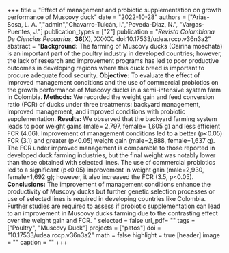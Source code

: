 +++
title = "Effect of management and probiotic supplementation on growth performance of Muscovy duck"
date = "2022-10-28"
authors = ["Arias-Sosa, L. A. ","admin","Chavarro-Tulcán, I.","Poveda-Diaz, N.", "Vargas-Puentes, J."]
publication_types = ["2"]
publication = "*Revista Colombiana De Ciencias Pecuarias*, **36**(X), XX-XX. doi:10.17533/udea.rccp.v36n3a2"
abstract = "**Background:** The farming of Muscovy ducks (Cairina moschata) is an important part of the  poultry industry in developed countries; however, the lack of research and improvement  programs has led to poor productive outcomes in developing regions where this duck breed is important to procure adequate food security. **Objective:** To evaluate the effect of improved  management conditions and the use of commercial probiotics on the growth performance of Muscovy ducks in a semi-intensive system farm in Colombia. **Methods:** We recorded the weight gain and feed conversion ratio (FCR) of ducks under three treatments: backyard management, improved management, and improved conditions with probiotic supplementation. **Results:** We observed that the backyard farming system leads to poor weight gains (male= 2,797, female= 1,605 g) and less efficient FCR (4.06). Improvement of management conditions led to a better (p<0.05) FCR (3.1) and greater (p<0.05) weight gain (male=2,888, female=1,637 g). The FCR under improved management is comparable to those reported in developed duck farming industries, but the final weight was notably lower than those obtained with selected lines. The use of commercial probiotics led to a significant (p<0.05) improvement in weight gain (male=2,930, female=1,692 g); however, it also increased the FCR (3.5, p<0.05). **Conclusions:** The improvement of management conditions enhance the productivity of Muscovy ducks but further genetic selection processes or use of selected lines is required in developing countries like Colombia. Further studies are required to assess if probiotic supplementation can lead to an improvement in Muscovy ducks farming due to the contrasting effect over the weight gain and FCR. "
selected = false
url_pdf= ""
tags = ["Poultry", "Muscovy Duck"]
projects = ["patos"]
doi = "10.17533/udea.rccp.v36n3a2"
math = false
highlight = true
[header]
image = ""
caption = ""
+++
